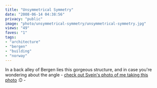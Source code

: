 ```yaml
---
title: "Unsymmetrical Symmetry"
date: "2008-06-14 04:38:56"
privacy: "public"
image: "photo/unsymmetrical-symmetry/unsymmetrical-symmetry.jpg"
views: "49"
faves: "1"
tags:
- "architecture"
- "bergen"
- "building"
- "norway"
---
```

In a back alley of Bergen lies this gorgeous structure, and in case you're wondering about the angle - <a href="http://www.flickr.com/photos/sveinhd/2576879821">check out Svein's photo of me taking this photo</a> :D - <a href="/photos/2008/06/14/unsymmetrical-symmetry"></a>
